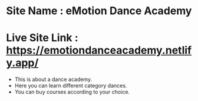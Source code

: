 # Site Name : eMotion Dance Academy
# Live Site Link : https://emotiondanceacademy.netlify.app/

* This is about a dance academy.
* Here you can learn different category dances.
* You can buy courses according to your choice.